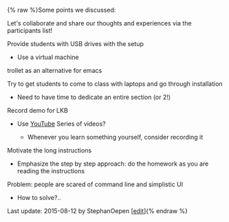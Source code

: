 {% raw %}Some points we discussed:

Let's collaborate and share our thoughts and experiences via the
participants list!

Provide students with USB drives with the setup

- Use a virtual machine

trollet as an alternative for emacs

Try to get students to come to class with laptops and go through
installation

- Need to have time to dedicate an entire section (or 2!)

Record demo for LKB

- Use [YouTube](/YouTube) Series of videos?
  
  - Whenever you learn something yourself, consider recording it

Motivate the long instructions

- Emphasize the step by step approach: do the homework as you are
reading the instructions

Problem: people are scared of command line and simplistic UI

- How to solve?..

Last update: 2015-08-12 by StephanOepen [[edit](https://github.com/delph-in/docs/wiki/SingaporeTeachingWithLKB/_edit)]{% endraw %}